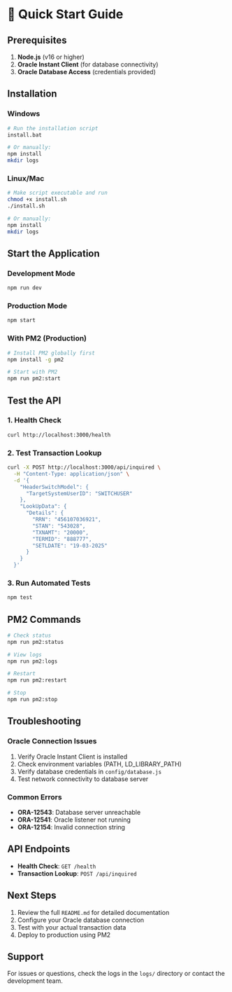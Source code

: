 # 🚀 Quick Start Guide

## Prerequisites

1. **Node.js** (v16 or higher)
2. **Oracle Instant Client** (for database connectivity)
3. **Oracle Database Access** (credentials provided)

## Installation

### Windows
```bash
# Run the installation script
install.bat

# Or manually:
npm install
mkdir logs
```

### Linux/Mac
```bash
# Make script executable and run
chmod +x install.sh
./install.sh

# Or manually:
npm install
mkdir logs
```

## Start the Application

### Development Mode
```bash
npm run dev
```

### Production Mode
```bash
npm start
```

### With PM2 (Production)
```bash
# Install PM2 globally first
npm install -g pm2

# Start with PM2
npm run pm2:start
```

## Test the API

### 1. Health Check
```bash
curl http://localhost:3000/health
```

### 2. Test Transaction Lookup
```bash
curl -X POST http://localhost:3000/api/inquired \
  -H "Content-Type: application/json" \
  -d '{
    "HeaderSwitchModel": {
      "TargetSystemUserID": "SWITCHUSER"
    },
    "LookUpData": {
      "Details": {
        "RRN": "456107036921",
        "STAN": "543028",
        "TXNAMT": "20000",
        "TERMID": "888777",
        "SETLDATE": "19-03-2025"
      }
    }
  }'
```

### 3. Run Automated Tests
```bash
npm test
```

## PM2 Commands

```bash
# Check status
npm run pm2:status

# View logs
npm run pm2:logs

# Restart
npm run pm2:restart

# Stop
npm run pm2:stop
```

## Troubleshooting

### Oracle Connection Issues
1. Verify Oracle Instant Client is installed
2. Check environment variables (PATH, LD_LIBRARY_PATH)
3. Verify database credentials in `config/database.js`
4. Test network connectivity to database server

### Common Errors
- **ORA-12543**: Database server unreachable
- **ORA-12541**: Oracle listener not running
- **ORA-12154**: Invalid connection string

## API Endpoints

- **Health Check**: `GET /health`
- **Transaction Lookup**: `POST /api/inquired`

## Next Steps

1. Review the full `README.md` for detailed documentation
2. Configure your Oracle database connection
3. Test with your actual transaction data
4. Deploy to production using PM2

## Support

For issues or questions, check the logs in the `logs/` directory or contact the development team. 